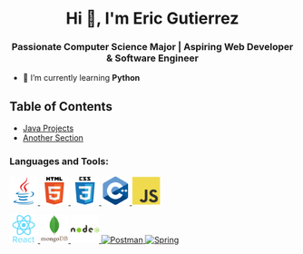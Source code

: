 <h1 align="center">Hi 👋, I'm Eric Gutierrez</h1>
<h3 align="center">Passionate Computer Science Major | Aspiring Web Developer & Software Engineer</h3>
<img src="https://media2.giphy.com/media/2IudUHdI075HL02Pkk/200.webp?cid=ecf05e47wbs347tyexo9em4cdu2irf5ya7qnt7sd0i7fe7ys&ep=v1_gifs_search&rid=200.webp&ct=g" align="right" width="250" style="margin-left: -90px; margin-top: 20000px;">



- 🌱 I’m currently learning **Python**


## Table of Contents
- [Java Projects](#java-projects)
- [Another Section](#another-section)



<h3 align="left">Languages and Tools:</h3>
<p align="left">
  <!-- Programming Languages -->
  <a href="https://www.java.com" target="_blank" rel="noreferrer">
    <img src="https://raw.githubusercontent.com/devicons/devicon/master/icons/java/java-original.svg" alt="Java" title="Java" width="50" height="50"/>
  </a>
  <a href="https://www.w3.org/html/" target="_blank" rel="noreferrer">
    <img src="https://raw.githubusercontent.com/devicons/devicon/master/icons/html5/html5-original-wordmark.svg" alt="HTML5" title="HTML5" width="50" height="50"/>
  </a>
  <a href="https://www.w3schools.com/css/" target="_blank" rel="noreferrer">
    <img src="https://raw.githubusercontent.com/devicons/devicon/master/icons/css3/css3-original-wordmark.svg" alt="CSS3" title="CSS3" width="50" height="50"/>
  </a>
  <a href="https://www.w3schools.com/cpp/" target="_blank" rel="noreferrer">
    <img src="https://raw.githubusercontent.com/devicons/devicon/master/icons/cplusplus/cplusplus-original.svg" alt="C++" title="C++" width="50" height="50"/>
  </a>
  <a href="https://developer.mozilla.org/en-US/docs/Web/JavaScript" target="_blank" rel="noreferrer">
    <img src="https://raw.githubusercontent.com/devicons/devicon/master/icons/javascript/javascript-original.svg" alt="JavaScript" title="JavaScript" width="50" height="50"/>
  </a>
</p>
<p align="left">
  <!-- Other Tools -->
   <a href="https://reactjs.org/" target="_blank" rel="noreferrer">
    <img src="https://raw.githubusercontent.com/devicons/devicon/master/icons/react/react-original-wordmark.svg" alt="React" title="React" width="50" height="50"/>
  </a>
  <a href="https://www.mongodb.com/" target="_blank" rel="noreferrer">
    <img src="https://raw.githubusercontent.com/devicons/devicon/master/icons/mongodb/mongodb-original-wordmark.svg" alt="MongoDB" title="MongoDB" width="50" height="50"/>
  </a>
  <a href="https://nodejs.org" target="_blank" rel="noreferrer">
    <img src="https://raw.githubusercontent.com/devicons/devicon/master/icons/nodejs/nodejs-original-wordmark.svg" alt="Node.js" title="Node.js" width="50" height="50"/>
  </a>
  <a href="https://postman.com" target="_blank" rel="noreferrer">
    <img src="https://www.vectorlogo.zone/logos/getpostman/getpostman-icon.svg" alt="Postman" title="Postman" width="50" height="50"/>
  </a>
  <a href="https://spring.io/" target="_blank" rel="noreferrer">
    <img src="https://www.vectorlogo.zone/logos/springio/springio-icon.svg" alt="Spring" title="Spring" width="50" height="50"/>
  </a>
</p>
 <img src="https://github-readme-stats.vercel.app/api/top-langs?username=theemg&show_icons=true&locale=en&layout=compact" alt="theemg" align="right" width="250" style="margin-left: 90px;margin-top:40000px;">

 ## Projects 

<h3 align="center"><strong>Java Projects</strong></h3>


#### [Algorithm Efficiency](https://github.com/TheEMG/SortingAlgorithmEfficiency)
- **Description**: A comprehensive study that compares the efficiency of various sorting algorithms.
- **Technologies Used**:   
  <img src="https://raw.githubusercontent.com/devicons/devicon/master/icons/java/java-original.svg" alt="Java" title="Java" width="50" height="50"/>



#### [Expression Evaluator](https://github.com/TheEMG/ExpressionEvaluator)
- **Description**: Program builds a polynomial and combines like terms, using a linked list.
- **Technologies Used**:   
  <img src="https://raw.githubusercontent.com/devicons/devicon/master/icons/java/java-original.svg" alt="Java" title="Java" width="50" height="50"/>



#### [Infix To Postfix](https://github.com/TheEMG/InfixToPostfix)
- **Description**: A stack data structure used to assist in converting infix expressions to postfix. It also evaluates the postfix expression.
- **Technologies Used**:   
  <img src="https://raw.githubusercontent.com/devicons/devicon/master/icons/java/java-original.svg" alt="Java" title="Java" width="50" height="50"/>



#### [Credit Card Validation](https://github.com/TheEMG/CreditCardValidation)
- **Description**: A java program that validates credit card numbers using the Luhn algorithm.
- **Technologies Used**:   
  <img src="https://raw.githubusercontent.com/devicons/devicon/master/icons/java/java-original.svg" alt="Java" title="Java" width="50" height="50"/>

<br>



<h3 align="center"><strong>Web Development </strong></h3>
 

<h3 align="center"><strong>Python Projects</strong></h3>
 In Progress...


